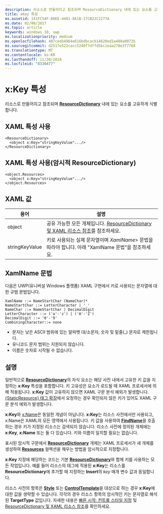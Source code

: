 ```yaml
---
description: 리소스로 만들어지고 참조되며 ResourceDictionary 내에 있는 요소를 고유하게 식별합니다.
title: xKey 특성
ms.assetid: 141FC5AF-80EE-4401-8A1B-17CB22C2277A
ms.date: 02/08/2017
ms.topic: article
keywords: windows 10, uwp
ms.localizationpriority: medium
ms.openlocfilehash: 407ceeb4964e616bdbcacb14620ed1a488a0072b
ms.sourcegitcommit: d2517e522cacc5240f7dffd5bc1eaa278e3f7768
ms.translationtype: MT
ms.contentlocale: ko-KR
ms.lasthandoff: 11/30/2018
ms.locfileid: "8336477"
---
```

# <a name="xkey-attribute"></a>x:Key 특성


리소스로 만들어지고 참조되며 [**ResourceDictionary**](https://msdn.microsoft.com/library/windows/apps/br208794) 내에 있는 요소를 고유하게 식별합니다.

## <a name="xaml-attribute-usage"></a>XAML 특성 사용

``` syntax
<ResourceDictionary>
  <object x:Key="stringKeyValue".../>
</ResourceDictionary>
```

## <a name="xaml-attribute-usage-implicit-resourcedictionary"></a>XAML 특성 사용(암시적 **ResourceDictionary**)

``` syntax
<object.Resources>
  <object x:Key="stringKeyValue".../>
</object.Resources>
```

## <a name="xaml-values"></a>XAML 값

| 용어 | 설명 |
|------|-------------|
| object | 공유 가능한 모든 개체입니다. [ResourceDictionary 및 XAML 리소스 참조](https://msdn.microsoft.com/library/windows/apps/mt187273)를 참조하세요. |
| stringKeyValue | 키로 사용되는 실제 문자열이며 _XamlName_&gt; 문법을 따라야 합니다. 아래 "XamlName 문법"을 참조하세요. | 

##  <a name="xamlname-grammar"></a>XamlName 문법

다음은 UWP(유니버설 Windows 플랫폼) XAML 구현에서 키로 사용되는 문자열에 대한 규범 문법입니다.

``` syntax
XamlName ::= NameStartChar (NameChar)*
NameStartChar ::= LetterCharacter | '_'
NameChar ::= NameStartChar | DecimalDigit
LetterCharacter ::= ('a'-'z') | ('A'-'Z')
DecimalDigit ::= '0'-'9'
CombiningCharacter::= none
```

-   문자는 낮은 ASCII 범위에 있는 알파벳 대/소문자, 숫자 및 밑줄(\_) 문자로 제한됩니다.
-   유니코드 문자 범위는 지원되지 않습니다.
-   이름은 숫자로 시작될 수 없습니다.

## <a name="remarks"></a>설명

일반적으로 [**ResourceDictionary**](https://msdn.microsoft.com/library/windows/apps/br208794)의 자식 요소는 해당 사전 내에서 고유한 키 값을 지정하는 **x:Key** 특성을 포함합니다. 키 고유성은 요소가 로드될 때 XAML 프로세서에 의해 적용됩니다. **x:Key** 값이 고유하지 않으면 XAML 구문 분석 예외가 발생합니다. [{StaticResource} 태그 확장](staticresource-markup-extension.md)에서 요청하는 경우 확인되지 않은 키가 있어도 XAML 구문 분석 예외가 발생합니다.

**x:Key**와 [x:Name](x-name-attribute.md)은 동일한 개념이 아닙니다. **x:Key**는 리소스 사전에서만 사용되고, x:Name은 XAML의 모든 영역에서 사용됩니다. 키 값을 사용하여 [**FindName**](https://msdn.microsoft.com/library/windows/apps/br208715)을 호출하는 경우 키가 지정된 리소스는 검색되지 않습니다. 리소스 사전에 정의된 개체에는 **x:Key**, **x:Name** 또는 둘 다 있습니다. 키와 이름이 일치할 필요는 없습니다.

표시된 암시적 구문에서 [**ResourceDictionary**](https://msdn.microsoft.com/library/windows/apps/br208794) 개체는 XAML 프로세서가 새 개체를 생성하여 [**Resources**](https://msdn.microsoft.com/library/windows/apps/br208740) 컬렉션을 채우는 방법을 암시적으로 지정합니다.

**x:Key** 지정에 해당하는 코드는 기본 [**ResourceDictionary**](https://msdn.microsoft.com/library/windows/apps/br208794)와 함께 키를 사용하는 모든 작업입니다. 예를 들어 리소스의 태그에 적용된 **x:Key**는 리소스를 **ResourceDictionary**에 추가할 때 지정하는 **Insert**의 *key* 매개 변수 값과 동일합니다.

리소스 사전의 항목은 [**Style**](https://msdn.microsoft.com/library/windows/apps/br208849) 또는 [**ControlTemplate**](https://msdn.microsoft.com/library/windows/apps/br209391)을 대상으로 하는 경우 **x:Key**에 대한 값을 생략할 수 있습니다. 각각의 경우 리소스 항목의 암시적인 키는 문자열로 해석된 **TargetType** 값입니다. 자세한 내용은 [빠른 시작: 컨트롤 스타일 지정](https://msdn.microsoft.com/library/windows/apps/hh465498) 및 [ResourceDictionary 및 XAML 리소스 참조](https://msdn.microsoft.com/library/windows/apps/mt187273)를 확인하세요.

